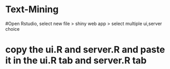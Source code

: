 # Text-Mining
#Open Rstudio, select new file > shiny web app > select multiple ui,server choice
# copy the ui.R and server.R and paste it in the ui.R tab and server.R tab 
